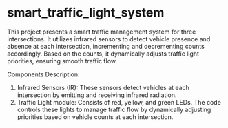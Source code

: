 # smart_traffic_light_system
This project presents a smart traffic management system for three intersections. It utilizes infrared sensors to detect vehicle presence and absence at each intersection, incrementing and decrementing counts accordingly. Based on the counts, it dynamically adjusts traffic light priorities, ensuring smooth traffic flow.

Components Description:
1. Infrared Sensors (IR): These sensors detect vehicles at each intersection by emitting and receiving infrared radiation.
2. Traffic Light module: Consists of red, yellow, and green LEDs. The code controls these lights to manage traffic flow by dynamically adjusting priorities based on vehicle counts at each intersection.


